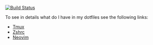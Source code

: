 [![Build Status](https://travis-ci.com/jackmiras/dotfiles.svg?branch=master)](https://travis-ci.com/jackmiras/dotfiles)

To see in details what do I have in my dotfiles see the following links:
- [Tmux](https://github.com/jackmiras/dotfiles/blob/master/tmux-config/README.md)
- [Zshrc](https://github.com/jackmiras/dotfiles/blob/master/zshrc-config/README.md)
- [Neovim](https://github.com/jackmiras/dotfiles/blob/master/neovim-config/README.md)

